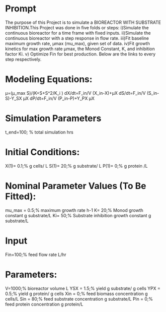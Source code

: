 # Prompt
The purpose of this Project is to simulate a BIOREACTOR WITH SUBSTRATE INHIBITION.This Project was done in five folds or steps:
i)Simulate the continuous bioreactor for a time frame with fixed inputs.
ii)Simulate the continuous bioreactor with a step response in flow rate.
iii)Fit baseline maximum growth rate, µmax (mu_max), given set of data.
iv)Fit growth kinetics for max growth rate µmax, the Monod Constant, K, and inhibition factor Ki.
v) Optimize Fin for best production.
Below are the links to every step respectively.

# Modeling Equations:


μ=(μ_max S)/(K+S+S^2/K_i )
dX/dt=F_in/V (X_in-X)+μX
dS/dt=F_in/V (S_in-S)-Y_SX μX
dP/dt=F_in/V (P_in-P)+Y_PX μX

# Simulation Parameters
t_end=100; % total simulation hrs

# Initial Conditions:
X(1)= 0.1;% g cells/ L
S(1)= 20;% g substrate/ L
P(1)= 0;% g protein /L

# Nominal Parameter Values (To Be Fitted):
mu_max = 0.5;% maximum growth rate h-1
K= 20;% Monod growth constant g substrate/L
Ki= 50;% Substrate inhibition growth constant g substrate/L

# Input 
Fin=100;% feed flow rate L/hr


#  Parameters:
V=1000;% bioreactor volume L
YSX = 1.5;% yield g substrate/ g cells
YPX = 0.5;% yield g protein/ g cells
Xin = 0;% feed biomass concentration g cells/L
Sin = 80;% feed substrate concentration g substrate/L
Pin = 0;% feed protein concentration g protein/L

